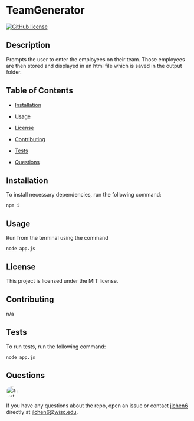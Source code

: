 
# TeamGenerator
[![GitHub license](https://img.shields.io/badge/license-MIT-blue.svg)](https://github.com/jlchen6/teamgenerator)

## Description

Prompts the user to enter the employees on their team. Those employees are then stored and displayed in an html file which is saved in the output folder.

## Table of Contents 

* [Installation](#installation)

* [Usage](#usage)

* [License](#license)

* [Contributing](#contributing)

* [Tests](#tests)

* [Questions](#questions)

## Installation

To install necessary dependencies, run the following command:

```
npm i
```

## Usage

Run from the terminal using the command

```
node app.js
```

## License

This project is licensed under the MIT license.
  
## Contributing

n/a

## Tests

To run tests, run the following command:

```
node app.js
```

## Questions

<img src="https://avatars1.githubusercontent.com/u/10055114?v=4" alt="avatar" style="border-radius: 16px" width="30" />

If you have any questions about the repo, open an issue or contact [jlchen6](https://github.com/jlchen6) directly at jlchen6@wisc.edu.

